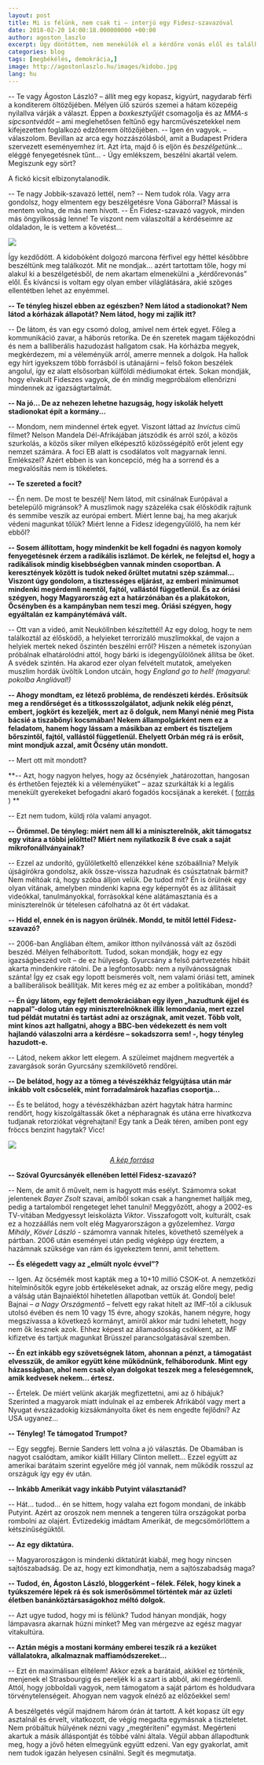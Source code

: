 ```yaml
---
layout: post
title: Mi is félünk, nem csak ti – interjú egy Fidesz-szavazóval
date: 2018-02-20 14:00:18.000000000 +00:00
author: agoston_laszlo
excerpt: Úgy döntöttem, nem menekülök el a kérdőre vonás elől és találkoztam a Fidesz-szavazó marcona kidobóemberrel. Kíváncsi voltam, egy olyan ember világlátására, akié szöges ellentétben lehet az enyémmel. 
categories: blog
tags: [megbékélés, demokrácia,]
image: http://agostonlaszlo.hu/images/kidobo.jpg
lang: hu
---
```

--	Te vagy Ágoston László? – állít meg egy kopasz, kigyúrt, nagydarab férfi a konditerem öltözőjében. Mélyen ülő szúrós szemei a hátam közepéig nyilallva várják a választ. Éppen a *boxkesztyűjét* csomagolja és az *MMA-s sípcsontvédőt* – ami meglehetősen feltűnő egy harcművészetekkel nem kifejezetten foglalkozó edzőterem öltözőjében.
--	Igen én vagyok. – válaszolom. Bevillan az arca egy hozzászólásból, amit a Budapest Pridera szervezett eseményemhez írt. Azt írta, majd ő is eljön és *beszélgetünk*... eléggé fenyegetésnek tűnt... - Úgy emlékszem, beszélni akartál velem. Megiszunk egy sört?

A fickó kicsit elbizonytalanodik.

--	Te nagy Jobbik-szavazó lettél, nem? 
--	Nem tudok róla. Vagy arra gondolsz, hogy elmentem egy beszélgetésre Vona Gáborral? Mással is mentem volna, de más nem hívott.
--	Én Fidesz-szavazó vagyok, minden más öngyilkosság lenne! Te viszont nem válaszoltál a kérdéseimre az oldaladon, le is vettem a követést...

![](http://agostonlaszlo.hu/images/kidobo.jpg)

Így kezdődött. A kidobóként dolgozó marcona férfivel egy héttel későbbre beszéltünk meg találkozót. Mit ne mondjak... azért tartottam tőle, hogy mi alakul ki a beszélgetésből, de nem akartam elmenekülni a „kérdőrevonás” elől. És kíváncsi is voltam egy olyan ember világlátására, akié szöges ellentétben lehet az enyémmel. 

**--	Te tényleg hiszel ebben az egészben? Nem látod a stadionokat? Nem látod a kórházak állapotát? Nem látod, hogy mi zajlik itt?**

--	De látom, és van egy csomó dolog, amivel nem értek egyet. Főleg a kommunikáció zavar, a háborús retorika. De én szeretek magam tájékozódni és nem a balliberális hazudozást hallgatom csak. Ha kórházba megyek, megkérdezem, mi a véleményük arról, amerre mennek a dolgok. Ha hallok egy hírt igyekszem több forrásból is utánajárni – felső fokon beszélek angolul, így ez alatt elsősorban külföldi médiumokat értek. Sokan mondják, hogy elvakult Fideszes vagyok, de én mindig megpróbálom ellenőrizni mindennek az igazságtartalmát. 

**--	Na jó… De az nehezen lehetne hazugság, hogy iskolák helyett stadionokat épít a kormány...**

--	Mondom, nem mindennel értek egyet. Viszont láttad az *Invictus* című filmet? Nelson Mandela Dél-Afrikájában játszódik és arról szól, a közös szurkolás, a közös siker milyen elképesztő közösségépítő erőt jelent egy nemzet számára. A foci EB alatt is csodálatos volt magyarnak lenni. Emlékszel? Azért ebben is van koncepció, még ha a sorrend és a megvalósítás nem is tökéletes.

**--	Te szereted a focit?**

--	Én nem. De most te beszélj! Nem látod, mit csinálnak Európával a betelepülő migránsok? A muszlimok nagy százeléka csak élősködik rajtunk és semmibe veszik az európai embert. Miért lenne baj, ha meg akarjuk védeni magunkat tőlük? Miért lenne a Fidesz idegengyűlölő, ha nem kér ebből?

**--	Sosem állítottam, hogy mindenkit be kell fogadni és nagyon komoly fenyegetésnek érzem a radikális iszlámot. De kérlek, ne felejtsd el, hogy a radikálisok mindig kisebbségben vannak minden csoportban. A keresztények között is tudok neked őrültet mutatni szép számmal... Viszont úgy gondolom, a tisztességes eljárást, az emberi minimumot mindenki megérdemli nemtől, fajtól, vallástól függetlenül. És az óriási szégyen, hogy Magyarország ezt a határzónában és a plakátokon, Őcsényben és a kampányban nem teszi meg. Óriási szégyen, hogy egyáltalán ez kampánytémává vált.**

-- Ott van a videó, amit Neuköllnben készítettél! Az egy dolog, hogy te nem találkoztál az élősködő, a helyieket terrorizáló muszlimokkal, de vajon a helyiek mertek neked őszintén beszélni erről? Hiszen a németek iszonyúan próbálnak elhatárolódni attól, hogy bárki is idegengyűlölőnek állítsa be őket. A svédek szintén. Ha akarod ezer olyan felvételt mutatok, amelyeken muszlim hordák üvöltik London utcáin, hogy *England go to hell!* *(magyarul: pokolba Angliával!)*

**--	Ahogy mondtam, ez létező probléma, de rendészeti kérdés. Erősítsük meg a rendőrséget és a titkossszolgálatot, adjunk nekik elég pénzt, embert, jogkört és kezeljék, mert az ő dolguk, nem Manyi nénié meg Pista bácsié a tiszabőnyi kocsmában! Nekem állampolgárként nem ez a feladatom, hanem hogy lássam a másikban az embert és tiszteljem bőrszíntől, fajtól, vallástól függetlenül. Ehelyett Orbán még rá is erősít, mint mondjuk azzal, amit Őcsény után mondott.**

--	Mert ott mit mondott?

**--	Azt, hogy nagyon helyes, hogy az őcsényiek „határozottan, hangosan és érthetően fejezték ki a véleményüket” – azaz szurkálták ki a legális menekült gyerekeket befogadni akaró fogadós kocsijának a kerekét. ( [forrás](https://24.hu/belfold/2017/09/29/orban-annyit-hazudtak-mar-a-magyaroknak-migransugyben-hogy-nem-hiszik-el-hogy-csak-gyermekek-erkeznenek/) ) **

--	Ezt nem tudom, küldj róla valami anyagot.

**--	Örömmel. De tényleg: miért nem áll ki a miniszterelnök, akit támogatsz egy vitára a többi jelölttel? Miért nem nyilatkozik 8 éve csak a saját mikrofonállványainak?**

--	Ezzel az undorító, gyűlöletkeltő ellenzékkel kéne szóbaállnia? Melyik újságírókra gondolsz, akik össze-vissza hazudnak és csúsztatnak bármit? Nem méltóak rá, hogy szóba álljon velük.  De tudod mit? Én is örülnék egy olyan vitának, amelyben mindenki kapna egy képernyőt és az állításait videókkal, tanulmányokkal, forrásokkal kéne alátámasztania és a miniszterelnök úr tételesen cáfolhatná az őt ért vádakat. 

**--	Hidd el, ennek én is nagyon örülnék. Mondd, te mitől lettél Fidesz-szavazó?**

--	2006-ban Angliában éltem, amikor itthon nyilvánossá vált az őszödi beszéd. Mélyen felháborított. Tudod, sokan mondják, hogy ez egy igazságbeszéd volt – de ez hülyeség. Gyurcsány a felső pártvezetés hibáit akarta mindenkire rátolni. De a legfontosabb: nem a nyilvánosságnak szánta! Így ez csak egy lopott beismerés volt, nem valami óriási tett, aminek a balliberálisok beállítják. Mit keres még ez az ember a politikában, mondd?

**--	Én úgy látom, egy fejlett demokráciában egy ilyen „hazudtunk éjjel és nappal”-dolog után egy miniszterelnöknek illik lemondania, mert ezzel tud példát mutatni és tartást adni az országnak, amit vezet. Több volt, mint kínos azt hallgatni, ahogy a BBC-ben védekezett és nem volt hajlandó válaszolni arra a kérdésre – sokadszorra sem! -, hogy tényleg hazudott-e.**

--	Látod, nekem akkor lett elegem. A szüleimet majdnem megverték a zavargások során Gyurcsány szemkilövető rendőrei.

**--	De belátod, hogy az a tömeg a tévészékház felgyújtása után már inkább volt csőcselék, mint forradalmárok hazafias csoportja...**

--	És te belátod, hogy a tévészékházban azért hagytak hátra harminc rendőrt, hogy kiszolgáltassák őket a népharagnak és utána erre hivatkozva tudjanak retorziókat végrehajtani! Egy tank a Deák téren, amiben pont egy fröccs benzint hagytak? Vicc!

![](http://agostonlaszlo.hu/images/oszodi-beszed.jpg)
<center><i><a href="https://24.hu/belfold/2016/05/26/tiz-eve-egy-ember-azt-mondta-elkurtuk/" target="blank">A kép forrása</a></i></center>

**-- Szóval Gyurcsányék ellenében lettél Fidesz-szavazó?**

--	Nem, de amit ő művelt, nem is hagyott más esélyt. Számomra sokat jelentenek *Bayer Zsolt* szavai, amiből sokan csak a hangnemet hallják meg, pedig a tartalomból rengeteget lehet tanulni! Meggyőzött, ahogy a 2002-es TV-vitában Medgyessyt leiskolázta *Viktor*. Visszafogott volt, kulturált, csak ez a hozzáállás nem volt elég Magyarországon a győzelemhez. *Varga Mihály*, *Kövér László* - számomra vannak hiteles, követhető személyek a pártban. 2006 után eseményei után pedig végképp úgy éreztem, a hazámnak szüksége van rám és igyekeztem tenni, amit tehettem.

**--	És elégedett vagy az „elmúlt nyolc évvel”?**

--	Igen. Az öcsémék most kapták meg a 10+10 millió CSOK-ot. A nemzetközi hitelminősítők egyre jobb értékeléseket adnak, az ország előre megy, pedig a válság után Bajnaiéktól hihetetlen állapotban vettük át. Gondolj bele! Bajnai – *a Nagy Országmentő* – felvett egy rakat hitelt az IMF-től a ciklusuk utolsó évében és nem 10 vagy 15 évre, ahogy szokás, hanem négyre, hogy megszívassa a következő kormányt, amiről akkor már tudni lehetett, hogy nem ők lesznek azok. Ehhez képest az államadósság csökkent, az IMF kifizetve és tartjuk magunkat Brüsszel parancsolgatásával szemben.

**--	Én ezt inkább egy szövetségnek látom, ahonnan a pénzt, a támogatást elvesszük, de amikor együtt kéne működnünk, felháborodunk. Mint egy házasságban, ahol nem csak olyan dolgokat teszek meg a feleségemnek, amik kedvesek nekem… értesz.**

--	Értelek. De miért velünk akarják megfizettetni, ami az ő hibájuk? Szerinted a magyarok miatt indulnak el az emberek Afrikából vagy mert a Nyugat évszázadokig kizsákmányolta őket és nem engedte fejlődni? Az USA ugyanez...

**--	Tényleg! Te támogatod Trumpot?**

--	Egy seggfej. Bernie Sanders lett volna a jó választás. De Obamában is nagyot csalódtam, amikor kiállt Hillary Clinton mellett… Ezzel együtt az amerikai barátaim szerint egyelőre még jól vannak, nem működik rosszul az országuk így egy év után. 

**--	Inkább Amerikát vagy inkább Putyint választanád?**

--	Hát… tudod… én se hittem, hogy valaha ezt fogom mondani, de inkább Putyint.  Azért az oroszok nem mennek a tengeren túlra országokat porba rombolni az olajért. Évtizedekig imádtam Amerikát, de megcsömörlöttem a kétszínűségüktől. 

**--	Az egy diktatúra.**

--	Magyaroroszágon is mindenki diktatúrát kiabál, meg hogy nincsen sajtószabadság. De az, hogy ezt kimondhatja, nem a sajtószabadság maga?

**--	Tudod, én, Ágoston László, bloggerként – félek. Félek, hogy kinek a tyúkszemére lépek rá és sok ismerősömmel történtek már az üzleti életben banánköztársaságokhoz méltó dolgok.**

--	Azt ugye tudod, hogy mi is félünk? Tudod hányan mondják, hogy lámpavasra akarnak húzni minket? Meg van mérgezve az egész magyar vitakultúra.

**-- Aztán mégis a mostani kormány emberei teszik rá a kezüket vállalatokra, alkalmaznak maffiamódszereket...**

--	Ezt én maximálisan elítélem! Akkor ezek a barátaid, akikkel ez történik, menjenek el Strasbourgig és pereljék ki a szart is abból, aki megérdemli. Attól, hogy jobboldali vagyok, nem támogatom a saját pártom és holdudvara törvénytelenségeit. Ahogyan nem vagyok elnéző az előzőekkel sem!

A beszélgetés végül majdnem három órán át tartott. A két kopasz ült egy asztalnál és érvelt, vitatkozott, de végig megadta egymásnak a tiszteletet. Nem próbáltuk hülyének nézni vagy „megtéríteni” egymást. Megérteni akartuk a másik álláspontját és többé válni általa.
Végül abban állapodtunk meg, hogy a jövő héten elmegyünk együtt edzeni. Van egy gyakorlat, amit nem tudok igazán helyesen csinálni. Segít és megmutatja.
